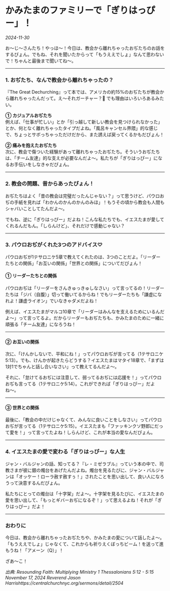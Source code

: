 # かみたまのファミリーで「ぎりはっぴー」！

*2024-11-30*

お〜じ〜さんたち！やっほ〜！今日は、教会から離れちゃったおぢたちのお話をするぴょん。でもね、それを聞いたからって「もうええでしょ」なんて思わないで！ちゃんと最後まで聞いてね〜。

---

### **1. おぢたち、なんで教会から離れちゃったの？**

『The Great Dechurching』って本では、アメリカの約15%のおぢたちが教会から離れちゃったんだって。え〜それガーチャー？🥺 でも理由はいろいろあるみたい。

**① カジュアルおぢたち**  
例えば、「仕事が忙しい」とか「引っ越して新しい教会を見つけられなかった」とか、何となく離れちゃったタイプだよね。「風呂キャンセル界隈」的な感じで、ちょっとサボっちゃっただけだから、また誘えば戻ってくるかもだぴょん！

**② 痛みを抱えたおぢたち**  
次に、教会で傷ついた経験があって離れちゃったおぢたち。そういうおぢたちは、「チーム友達」的な支えが必要なんだよ〜。私たちが「ぎりはっぴー」になるお手伝いをしなきゃだぴょん。

---

### **2. 教会の問題、昔からあったぴょん！**

おぢたちはよく「昔の教会は完璧だったんじゃない？」って思うけど、パウロおぢの手紙を見れば「わかんのかんのかんのみほ」！もうその頃から教会も人間もシャバいことしてたんだよ〜。

でもね、逆に「ぎりはっぴー」だよね！こんな私たちでも、イエスたまが愛してくれるんだもん。「しらんけど」、それだけで感動じゃない？

---

### **3. パウロおぢがくれた3つのアドバイス♡**

パウロおぢが1テサロニケ5章で教えてくれたのは、3つのことだよ。「リーダーたちとの関係」「お互いの関係」「世界との関係」についてだぴょん！

#### **① リーダーたちとの関係**  
パウロおぢは「リーダーをさんきゅっきゅしなさい」って言ってるの！リーダーたちは「ジバ（自腹）」切って働いてるからね！でもリーダーたちも「謙虚になれよ！謙虚ライオン」でいなきゃダメだよね！

例えば、イエスたまがマルコ10章で「リーダーはみんなを支えるためにいるんだよ〜」って言ってるよ。だからリーダーもおぢたちも、かみたまのために一緒に頑張る「チーム友達」になろうね！

---

#### **② お互いの関係**  
次に、「けんかしないで、平和にね！」ってパウロおぢが言ってる（1テサロニケ5:13）。でも、けんかが起きたらどうする？イエスたまはマタイ18章で、「まずは1対1でちゃんと話し合いなさい」って教えてるんだよ〜。 

それに、「怠けてるおぢには注意して、弱ってるおぢには応援を！」ってパウロおぢも言ってる（1テサロニケ5:14）。これができれば「ぎりはっぴー」だよね〜。

---

#### **③ 世界との関係**  
最後に、「教会の中だけじゃなくて、みんなに良いことをしなさい」ってパウロおぢが言ってる（1テサロニケ5:15）。イエスたまも「ファッキンクソ野郎にだって愛を！」って言ってたよね！しらんけど、これが本当の愛なんだぴょん。

---

### **4. イエスたまの愛で変わる「ぎりはっぴー」な人生**

ジャン・バルジャンの話、知ってる？『レ・ミゼラブル』っていう本の中で、司教さまが彼に銀の燭台をあげたんだよね。燭台を見るたびに、ジャン・バルジャンは「オッケー！ローラ赦す赦すぅ！」されたことを思い出して、良い人になろうって決意するんだぴょん。

私たちにとっての燭台は「十字架」だよ〜。十字架を見るたびに、イエスたまの愛を思い出して、「もっとギバーおぢになるぞ！」って思えるよね！それが「ぎりはっぴー」だよ！

---

### **おわりに**

今日は、教会から離れちゃったおぢたちや、かみたまの愛について話したよ〜。「もうええでしょ」じゃなくて、これからも祈りえくぼっちビーム！を送って進もうね！「アメーン（Q）」！  

ざあ〜こ！

*出典: Resounding Faith: Multiplying Ministry 1 Thessalonians 5:12 - 5:15 November 17, 2024 Reverend Jason Harrishttps://centralchurchnyc.org/sermons/detail/2504*
